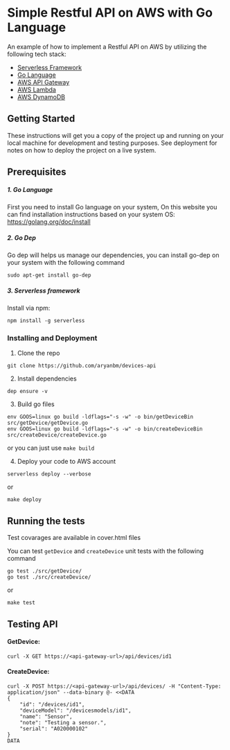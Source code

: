 # Simple Restful API on AWS with Go Language

An example of how to implement a Restful API on AWS by utilizing the following tech stack:
* [Serverless Framework](https://serverless.com)
* [Go Language](https://golang.org)
* [AWS API Gateway](https://aws.amazon.com/api-gateway/)
* [AWS Lambda](https://aws.amazon.com/lambda/)
* [AWS DynamoDB](https://aws.amazon.com/dynamodb/)

## Getting Started

These instructions will get you a copy of the project up and running on your local machine for development and testing purposes. See deployment for notes on how to deploy the project on a live system.

## Prerequisites

##### 1. Go Language
First you need to install Go language on your system,
On this website you can find installation instructions based on your system OS:
https://golang.org/doc/install

##### 2. Go Dep
Go dep will helps us manage our dependencies,
you can install go-dep on your system with the following command

```
sudo apt-get install go-dep
```
##### 3. Serverless framework
Install via npm:
```
npm install -g serverless
```

### Installing and Deployment

1. Clone the repo
```
git clone https://github.com/aryanbm/devices-api
```
2. Install dependencies
```
dep ensure -v
```
3. Build go files
```
env GOOS=linux go build -ldflags="-s -w" -o bin/getDeviceBin src/getDevice/getDevice.go
env GOOS=linux go build -ldflags="-s -w" -o bin/createDeviceBin src/createDevice/createDevice.go
```
or you can just use `make build`

4. Deploy your code to AWS account
```
serverless deploy --verbose
```
or
```
make deploy
```

## Running the tests
Test covarages are available in cover.html files

You can test `getDevice` and `createDevice` unit tests with the following command
```
go test ./src/getDevice/
go test ./src/createDevice/
```
or
```
make test
```

## Testing API

#### GetDevice:

```
curl -X GET https://<api-gateway-url>/api/devices/id1
```



#### CreateDevice:
```
curl -X POST https://<api-gateway-url>/api/devices/ -H "Content-Type: application/json" --data-binary @- <<DATA
{
    "id": "/devices/id1",
    "deviceModel": "/devicesmodels/id1",
    "name": "Sensor",
    "note": "Testing a sensor.",
    "serial": "A020000102"
}
DATA
```